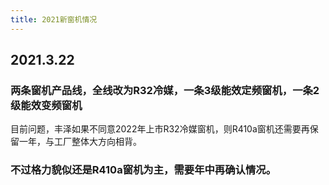 ```yaml
---
title: 2021新窗机情况
---
```


## **2021.3.22**
### 两条窗机产品线，全线改为R32冷媒，一条3级能效定频窗机，一条2级能效变频窗机
目前问题，丰泽如果不同意2022年上市R32冷媒窗机，则R410a窗机还需要再保留一年，与工厂整体大方向相背。
### 不过格力貌似还是R410a窗机为主，需要年中再确认情况。
